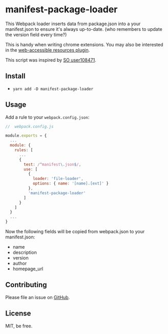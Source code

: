# manifest-package-loader

This Webpack loader inserts data from package.json into a your manifest.json
to ensure it's always up-to-date.  (who remembers to update the version field every time?)

This is handy when writing chrome extensions.  You may also be interested in the
[web-accessible resources plugin](https://github.com/bronson/web-accessible-resources-webpack-plugin).

This script was inspired by [SO user108471](https://stackoverflow.com/questions/44232366/how-do-i-build-a-json-file-with-webpack).

## Install

* `yarn add -D manifest-package-loader`

## Usage

Add a rule to your `webpack.config.json`:

```js
//  webpack.config.js

module.exports = {
  ...
  module: {
    rules: [
      ...
      {
        test: /^manifest\.json$/,
        use: [
          {
            loader: 'file-loader',
            options: { name: '[name].[ext]' }
          },
          'manifest-package-loader'
        ]
      }
    ]
  }
  ...
}
```

Now the following fields will be copied from webpack.json to your manifest.json:

* name
* description
* version
* author
* homepage_url

## Contributing

Please file an issue on [GitHub](https://github.com/bronson/manifest-package-loader/issues).

## License

MIT, be free.
